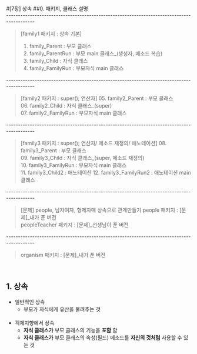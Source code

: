 #[7장] 상속
##0. 패키지, 클래스 설명   
------------------------------------------------------------------------------------------<br>

> [family1 패키지 : 상속 기본]
>	01. family_Parent      : 부모 클래스
>	02. family_ParentRun   : 부모 main 클래스_(생성자, 메소드 복습)
>	03. family_Child	   : 자식 클래스
>	04. family_FamilyRun   : 부모자식 main 클래스<br>

------------------------------------------------------------------------------------------<br>
>[family2 패키지 : super(); 연산자]
>	05. family2_Parent     : 부모 클래스  
>	06. family2_Child	   : 자식 클래스_(super)   
>	07. family2_FamilyRun  : 부모자식 main 클래스<br>

------------------------------------------------------------------------------------------<br>
>[family3 패키지 : super(); 연산자/ 메소드 재정의/ 애노테이션]
>	08. family3_Parent     : 부모 클래스  
>	09. family3_Child	   : 자식 클래스_(super, 메소드 재정의)    
>	10. family3_FamilyRun  : 부모자식 main 클래스<br>
>	11. family3_Child2	   : 애노테이션
>	12. family3_FamilyRun2 : 애노테이션 main 클래스  

------------------------------------------------------------------------------------------<br>
>[문제] people, 남자여자, 형제자매 상속으로 관계만들기
>people        패키지 : [문제]_내가 푼 버전<br>
>peopleTeacher 패키지 : [문제]_선생님이 푼 버전<br>

------------------------------------------------------------------------------------------<br>
>organism 패키지 : [문제]_내가 푼 버전<br>

<br>

## 1. 상속
- 일반적인 상속<br>
	 - 부모가 자식에게 유산을 물려주는 것<br><br>
- 객체지향에서 상속<br>
	-  __자식 클래스가__  부모 클래스의 기능을  __포함__ 함<br>
	-  __자식 클래스가__  부모 클래스의 속성(필드) 메소드를  __자신의 것처럼__  사용할 수 있는 것<br>

